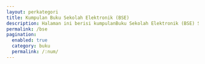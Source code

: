 ```yaml
---
layout: perkategori
title: Kumpulan Buku Sekolah Elektronik (BSE)
description: Halaman ini berisi kumpulanBuku Sekolah Elektronik (BSE) SD, SMP, SMA, dll terdiri dari buku guru, buku siswa, komik pendidikan yang sangat berguna bagi para pembaca.
permalink: /bse
pagination: 
  enabled: true
  category: buku
  permalink: /:num/
---
```

